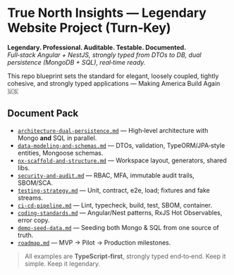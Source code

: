 # True North Insights — Legendary Website Project (Turn‑Key)

**Legendary. Professional. Auditable. Testable. Documented.**  
*Full‑stack Angular + NestJS, strongly typed from DTOs to DB, dual persistence (MongoDB + SQL), real‑time ready.*

This repo blueprint sets the standard for elegant, loosely coupled, tightly cohesive, and strongly typed applications — Making America Build Again 🇺🇸

## Document Pack
- [`architecture-dual-persistence.md`](./architecture-dual-persistence.md) — High‑level architecture with Mongo **and** SQL in parallel.
- [`data-modeling-and-schemas.md`](./data-modeling-and-schemas.md) — DTOs, validation, TypeORM/JPA‑style entities, Mongoose schemas.
- [`nx-scaffold-and-structure.md`](./nx-scaffold-and-structure.md) — Workspace layout, generators, shared libs.
- [`security-and-audit.md`](./security-and-audit.md) — RBAC, MFA, immutable audit trails, SBOM/SCA.
- [`testing-strategy.md`](./testing-strategy.md) — Unit, contract, e2e, load; fixtures and fake streams.
- [`ci-cd-pipeline.md`](./ci-cd-pipeline.md) — Lint, typecheck, build, test, SBOM, container.
- [`coding-standards.md`](./coding-standards.md) — Angular/Nest patterns, RxJS Hot Observables, error copy.
- [`demo-seed-data.md`](./demo-seed-data.md) — Seeding both Mongo & SQL from one source of truth.
- [`roadmap.md`](./roadmap.md) — MVP → Pilot → Production milestones.

> All examples are **TypeScript‑first**, strongly typed end‑to‑end. Keep it simple. Keep it legendary.
